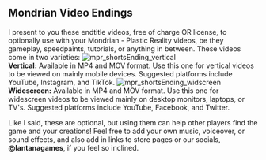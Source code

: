 Mondrian Video Endings
----------------------
I present to you these endtitle videos, free of charge OR license, to optionally use with your Mondrian - Plastic Reality videos, be they gameplay, speedpaints, tutorials, or anything in between.
These videos come in two varieties:
![mpr_shortsEnding_vertical](https://github.com/user-attachments/assets/c4d758f3-2294-49ab-b51b-5bdd924edfea)
<br><b>Vertical:</b> Available in MP4 and MOV format. Use this one for vertical videos to be viewed on mainly mobile devices. Suggested platforms include YouTube, Instagram, and TikTok.
![mpr_shortsEnding_widscreen](https://github.com/user-attachments/assets/54c8ba73-ed11-44f4-b136-93dc3b91f695)
<br><b>Widescreen:</b> Available in MP4 and MOV format. Use this one for widescreen videos to be viewed mainly on desktop monitors, laptops, or TV's. Suggested platforms include YouTube, Facebook, and Twitter.

Like I said, these are optional, but using them can help other players find the game and your creations! Feel free to add your own music, voiceover, or sound effects, and also add in links to store pages or our socials, <b>@lantanagames</b>, if you feel so inclined.
